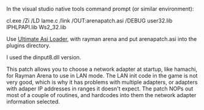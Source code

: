 In the visual studio native tools command prompt (or similar environment):

cl.exe /Zi /LD lame.c /link /OUT:arenapatch.asi /DEBUG user32.lib IPHLPAPI.lib Ws2_32.lib

Use [Ultimate Asi Loader](https://github.com/ThirteenAG/Ultimate-ASI-Loader), with rayman arena and put arenapatch.asi into the plugins directory.

I used the dinput8.dll version.

This patch allows you to choose a network adapter at startup, like hamachi, for Rayman Arena to use in LAN mode.
The LAN init code in the game is not very good, which is why it has problems with multiple adapters, or adapters with adaper IP addresses in ranges it doesn't expect.
The patch NOPs out most of a couple of routines, and hardcodes into them the network adapter information selected.
